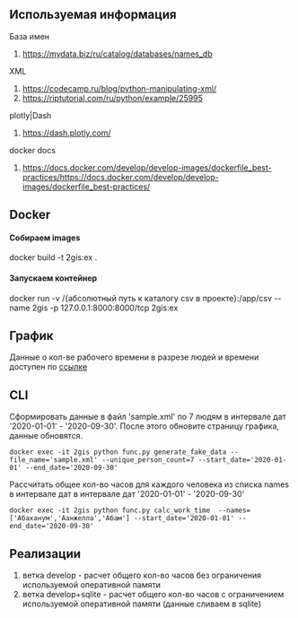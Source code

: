 ## Используемая информация

База имен
1. https://mydata.biz/ru/catalog/databases/names_db

XML
1. https://codecamp.ru/blog/python-manipulating-xml/
1. https://riptutorial.com/ru/python/example/25995

plotly|Dash
1. https://dash.plotly.com/



docker docs
1. https://docs.docker.com/develop/develop-images/dockerfile_best-practices/https://docs.docker.com/develop/develop-images/dockerfile_best-practices/

## Docker
#### Собираем images
docker build -t 2gis:ex .
#### Запускаем контейнер
docker run -v /{абсолютный путь к каталогу csv в проекте}:/app/csv --name 2gis -p 127.0.0.1:8000:8000/tcp 2gis:ex

## График 
Данные о кол-ве рабочего времени в разрезе людей и времени доступен по [ссылке](http://127.0.0.1:8000/)
## CLI
Сформировать данные в файл 'sample.xml' по 7 людям в интервале дат '2020-01-01' - '2020-09-30'. 
После этого обновите страницу графика, данные обновятся.

```docker exec -it 2gis python func.py generate_fake_data --file_name='sample.xml' --unique_person_count=7 --start_date='2020-01-01' --end_date='2020-09-30'```

Рассчитать общее кол-во часов для каждого человека из списка names в интервале дат в интервале дат '2020-01-01' - '2020-09-30' 

```docker exec -it 2gis python func.py calc_work_time  --names=['Абаханум','Аанжелла','Абам'] --start_date='2020-01-01' --end_date='2020-09-30'```

 ## Реализации
 1. ветка develop - расчет общего кол-во часов без ограничения используемой оперативной памяти
 1. ветка develop+sqlite - расчет общего кол-во часов c ограничением используемой оперативной памяти (данные сливаем в sqlite)

